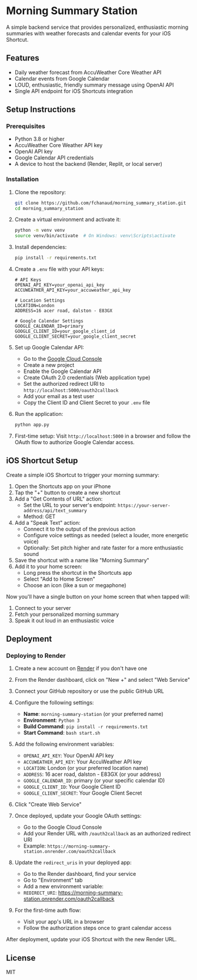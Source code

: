 # Morning Summary Station

A simple backend service that provides personalized, enthusiastic morning summaries with weather forecasts and calendar events for your iOS Shortcut.

## Features

- Daily weather forecast from AccuWeather Core Weather API
- Calendar events from Google Calendar
- LOUD, enthusiastic, friendly summary message using OpenAI API
- Single API endpoint for iOS Shortcuts integration

## Setup Instructions

### Prerequisites

- Python 3.8 or higher
- AccuWeather Core Weather API key
- OpenAI API key
- Google Calendar API credentials
- A device to host the backend (Render, Replit, or local server)

### Installation

1. Clone the repository:
   ```bash
   git clone https://github.com/fchanaud/morning_summary_station.git
   cd morning_summary_station
   ```

2. Create a virtual environment and activate it:
   ```bash
   python -m venv venv
   source venv/bin/activate  # On Windows: venv\Scripts\activate
   ```

3. Install dependencies:
   ```bash
   pip install -r requirements.txt
   ```

4. Create a `.env` file with your API keys:
   ```
   # API Keys
   OPENAI_API_KEY=your_openai_api_key
   ACCUWEATHER_API_KEY=your_accuweather_api_key
   
   # Location Settings
   LOCATION=London
   ADDRESS=16 acer road, dalston - E83GX
   
   # Google Calendar Settings
   GOOGLE_CALENDAR_ID=primary
   GOOGLE_CLIENT_ID=your_google_client_id
   GOOGLE_CLIENT_SECRET=your_google_client_secret
   ```

5. Set up Google Calendar API:
   - Go to the [Google Cloud Console](https://console.cloud.google.com/)
   - Create a new project
   - Enable the Google Calendar API
   - Create OAuth 2.0 credentials (Web application type)
   - Set the authorized redirect URI to `http://localhost:5000/oauth2callback`
   - Add your email as a test user
   - Copy the Client ID and Client Secret to your `.env` file

6. Run the application:
   ```bash
   python app.py
   ```

7. First-time setup: Visit `http://localhost:5000` in a browser and follow the OAuth flow to authorize Google Calendar access.

## iOS Shortcut Setup

Create a simple iOS Shortcut to trigger your morning summary:

1. Open the Shortcuts app on your iPhone
2. Tap the "+" button to create a new shortcut
3. Add a "Get Contents of URL" action:
   - Set the URL to your server's endpoint: `https://your-server-address/api/text_summary`
   - Method: GET
4. Add a "Speak Text" action:
   - Connect it to the output of the previous action
   - Configure voice settings as needed (select a louder, more energetic voice)
   - Optionally: Set pitch higher and rate faster for a more enthusiastic sound
5. Save the shortcut with a name like "Morning Summary"
6. Add it to your home screen:
   - Long press the shortcut in the Shortcuts app
   - Select "Add to Home Screen"
   - Choose an icon (like a sun or megaphone)

Now you'll have a single button on your home screen that when tapped will:
1. Connect to your server
2. Fetch your personalized morning summary
3. Speak it out loud in an enthusiastic voice

## Deployment

### Deploying to Render

1. Create a new account on [Render](https://render.com/) if you don't have one
2. From the Render dashboard, click on "New +" and select "Web Service"
3. Connect your GitHub repository or use the public GitHub URL
4. Configure the following settings:
   - **Name**: `morning-summary-station` (or your preferred name)
   - **Environment**: `Python 3`
   - **Build Command**: `pip install -r requirements.txt`
   - **Start Command**: `bash start.sh`
   
5. Add the following environment variables:
   - `OPENAI_API_KEY`: Your OpenAI API key
   - `ACCUWEATHER_API_KEY`: Your AccuWeather API key
   - `LOCATION`: London (or your preferred location name)
   - `ADDRESS`: 16 acer road, dalston - E83GX (or your address)
   - `GOOGLE_CALENDAR_ID`: primary (or your specific calendar ID)
   - `GOOGLE_CLIENT_ID`: Your Google Client ID
   - `GOOGLE_CLIENT_SECRET`: Your Google Client Secret

6. Click "Create Web Service"
7. Once deployed, update your Google OAuth settings:
   - Go to the Google Cloud Console
   - Add your Render URL with `/oauth2callback` as an authorized redirect URI
   - Example: `https://morning-summary-station.onrender.com/oauth2callback`
   
8. Update the `redirect_uris` in your deployed app:
   - Go to the Render dashboard, find your service
   - Go to "Environment" tab
   - Add a new environment variable:
   - `REDIRECT_URI`: https://morning-summary-station.onrender.com/oauth2callback

9. For the first-time auth flow:
   - Visit your app's URL in a browser
   - Follow the authorization steps once to grant calendar access

After deployment, update your iOS Shortcut with the new Render URL.

## License

MIT
